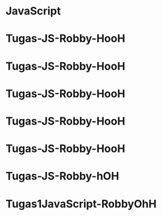 # JavaScript
# Tugas-JS-Robby-HooH
# Tugas-JS-Robby-HooH
# Tugas-JS-Robby-HooH
# Tugas-JS-Robby-HooH
# Tugas-JS-Robby-HooH
# Tugas-JS-Robby-hOH
# Tugas1JavaScript-RobbyOhH
